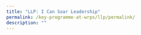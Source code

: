 ```yaml
---
title: "LLP: I Can Soar Leadership"
permalink: /key-programme-at-wrps/llp/permalink/
description: ""
---
```

